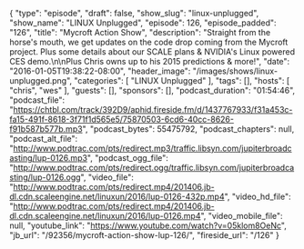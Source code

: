 {
  "type": "episode",
  "draft": false,
  "show_slug": "linux-unplugged",
  "show_name": "LINUX Unplugged",
  "episode": 126,
  "episode_padded": "126",
  "title": "Mycroft Action Show",
  "description": "Straight from the horse's mouth, we get updates on the code drop coming from the Mycroft project. Plus some details about our SCALE plans & NVIDIA's Linux powered CES demo.\n\nPlus Chris owns up to his 2015 predictions & more!",
  "date": "2016-01-05T19:38:22-08:00",
  "header_image": "/images/shows/linux-unplugged.png",
  "categories": [
    "LINUX Unplugged"
  ],
  "tags": [],
  "hosts": [
    "chris",
    "wes"
  ],
  "guests": [],
  "sponsors": [],
  "podcast_duration": "01:54:46",
  "podcast_file": "https://chtbl.com/track/392D9/aphid.fireside.fm/d/1437767933/f31a453c-fa15-491f-8618-3f71f1d565e5/75870503-6cd6-40cc-8626-f91b587b577b.mp3",
  "podcast_bytes": 55475792,
  "podcast_chapters": null,
  "podcast_alt_file": "http://www.podtrac.com/pts/redirect.mp3/traffic.libsyn.com/jupiterbroadcasting/lup-0126.mp3",
  "podcast_ogg_file": "http://www.podtrac.com/pts/redirect.ogg/traffic.libsyn.com/jupiterbroadcasting/lup-0126.ogg",
  "video_file": "http://www.podtrac.com/pts/redirect.mp4/201406.jb-dl.cdn.scaleengine.net/linuxun/2016/lup-0126-432p.mp4",
  "video_hd_file": "http://www.podtrac.com/pts/redirect.mp4/201406.jb-dl.cdn.scaleengine.net/linuxun/2016/lup-0126.mp4",
  "video_mobile_file": null,
  "youtube_link": "https://www.youtube.com/watch?v=05klom8OeNc",
  "jb_url": "/92356/mycroft-action-show-lup-126/",
  "fireside_url": "/126"
}

